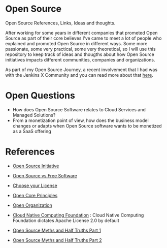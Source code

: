 # Open Source
Open Source References, Links, Ideas and thoughts. 

After working for some years in different companies that prometed Open Source as part of their core believes I've came to meet a lot of people who explained and promoted Open Source in different ways. Some more passionate, some very practical, some very theoretical, so I will use this repository to keep track of ideas and thougths about how Open Source initiatives impacts different communities, companies and organizations. 

As part of my Open Source Journey, a recent involvement that I had was with the Jenkins X Community and you can read more about that [here](https://salaboy.com/2020/05/19/why-isnt-jenkins-xs-future-more-open/).




# Open Questions
- How does Open Source Software relates to Cloud Services and Managed Solutions? 
- From a monetization point of view, how does the business model changes or adapts when Open Source software wants to be monetized as a SaaS offering


# References
- [Open Source Initiative](http://opensource.com)
- [Open Source vs Free Software](https://dzone.com/articles/free-software-vs-open-source-vs-freeware-whats-the)
- [Choose your License](https://choosealicense.com)
- [Open Core Principles](https://www.moritzplassnig.com/open-core-first-principles/)
- [Open Organization](https://www.amazon.co.uk/Open-Organization-Igniting-Passion-Performance/dp/1625275277/ref=sr_1_1?dchild=1&keywords=open+organization&qid=1600096119&sr=8-1)

- [Cloud Native Computing Foundation](https://www.cncf.io) : Cloud Native Computing Foundation dictates Apache License 2.0 by default
- [Open Source Myths and Half Truths Part 1](https://hackernoon.com/open-source-myths-and-half-truths-part-1-rur3e9x?ref=hackernoon.com)
- [Open Source Myths and Half Truths Part 2](https://hackernoon.com/open-source-myths-and-half-truths-part-2-rft3ufk?ref=hackernoon.com)
